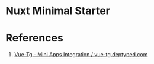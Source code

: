 # Nuxt Minimal Starter

# References
1. [Vue-Tg - Mini Apps Integration / vue-tg.deptyped.com](https://vue-tg.deptyped.com/mini-apps)

